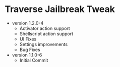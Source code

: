 # Traverse Jailbreak Tweak


* version 1.2.0-4
    * Activator action support
    * Shellscript action support
    * UI Fixes
    * Settings improvements
    * Bug Fixes
* version 1.1.0-6
    * Initial Commit